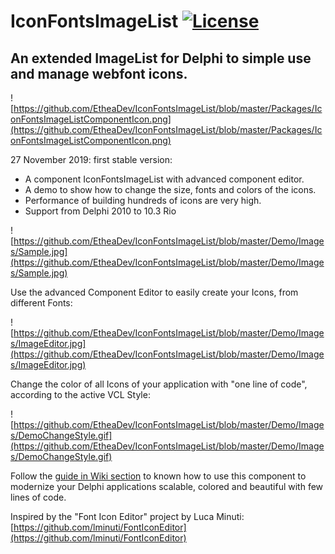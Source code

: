 # IconFontsImageList [![License](https://img.shields.io/badge/License-Apache%202.0-yellowgreen.svg)](https://opensource.org/licenses/Apache-2.0)

## An extended ImageList for Delphi to simple use and manage webfont icons.

![https://github.com/EtheaDev/IconFontsImageList/blob/master/Packages/IconFontsImageListComponentIcon.png](https://github.com/EtheaDev/IconFontsImageList/blob/master/Packages/IconFontsImageListComponentIcon.png)

27 November 2019: first stable version:
- A component IconFontsImageList with advanced component editor.
- A demo to show how to change the size, fonts and colors of the icons.
- Performance of building hundreds of icons are very high.
- Support from Delphi 2010 to 10.3 Rio

![https://github.com/EtheaDev/IconFontsImageList/blob/master/Demo/Images/Sample.jpg](https://github.com/EtheaDev/IconFontsImageList/blob/master/Demo/Images/Sample.jpg)

Use the advanced Component Editor to easily create your Icons, from different Fonts:

![https://github.com/EtheaDev/IconFontsImageList/blob/master/Demo/Images/ImageEditor.jpg](https://github.com/EtheaDev/IconFontsImageList/blob/master/Demo/Images/ImageEditor.jpg)

Change the color of all Icons of your application with "one line of code", according to the active VCL Style:

![https://github.com/EtheaDev/IconFontsImageList/blob/master/Demo/Images/DemoChangeStyle.gif](https://github.com/EtheaDev/IconFontsImageList/blob/master/Demo/Images/DemoChangeStyle.gif)

Follow the [guide in Wiki section](https://github.com/EtheaDev/IconFontsImageList/wiki) to known how to use this component to modernize your Delphi applications scalable, colored and beautiful with few lines of code.

Inspired by the "Font Icon Editor" project by Luca Minuti:
[https://github.com/lminuti/FontIconEditor](https://github.com/lminuti/FontIconEditor)
